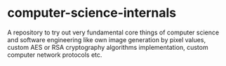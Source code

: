 # computer-science-internals
A repository to try out very fundamental core things of computer science and software engineering like own image generation by pixel values, custom AES or RSA cryptography algorithms implementation, custom computer network protocols etc.
